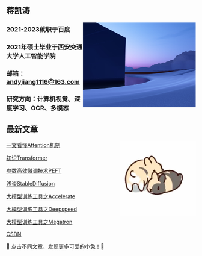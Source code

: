 

## 蒋凯涛

<img src="imgs/微信图片_20240908163529.jpg" width="300" align="right"  />

### 2021-2023就职于百度
### 2021年硕士毕业于西安交通大学人工智能学院
### 邮箱：andyjiang1116@163.com
### 研究方向：计算机视觉、深度学习、OCR、多模态</b></p>

## 最新文章
 
<img  src="imgs/aggr2-avbdn.gif"  width="200"  align="right"  />

[一文看懂Attention机制](blogs/llm/transformers/attention.md)

[初识Transformer](blogs/llm/transformers/transformer.md)

[参数高效微调技术PEFT](blogs/llm/peft/peft.md)

[浅谈StableDiffusion](blogs/llm/StableDiffusion/stable_diffusion.md)

[大模型训练工具之Accelerate](blogs/llm/accelerate/accelerate.md)

[大模型训练工具之Deepspeed](blogs/llm/deepspeed/deepspeed.md)

[大模型训练工具之Megatron](blogs/llm/megatron/megatron.md)

[CSDN](https://blog.csdn.net/andyjkt?type=blog)

:rabbit2:  点击不同文章，发现更多可爱的小兔！:rabbit2:
